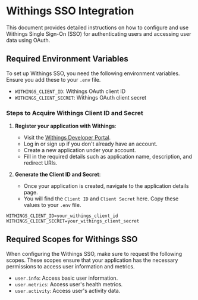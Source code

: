# Withings SSO Integration

This document provides detailed instructions on how to configure and use Withings Single Sign-On (SSO) for authenticating users and accessing user data using OAuth.

## Required Environment Variables

To set up Withings SSO, you need the following environment variables. Ensure you add these to your `.env` file.

- `WITHINGS_CLIENT_ID`: Withings OAuth client ID
- `WITHINGS_CLIENT_SECRET`: Withings OAuth client secret

### Steps to Acquire Withings Client ID and Secret

1. **Register your application with Withings**:
   - Visit the [Withings Developer Portal](https://developer.withings.com/).
   - Log in or sign up if you don't already have an account.
   - Create a new application under your account.
   - Fill in the required details such as application name, description, and redirect URIs.

2. **Generate the Client ID and Secret**:
   - Once your application is created, navigate to the application details page.
   - You will find the `Client ID` and `Client Secret` here. Copy these values to your `.env` file.

```plaintext
WITHINGS_CLIENT_ID=your_withings_client_id
WITHINGS_CLIENT_SECRET=your_withings_client_secret
```

## Required Scopes for Withings SSO

When configuring the Withings SSO, make sure to request the following scopes. These scopes ensure that your application has the necessary permissions to access user information and metrics.

- `user.info`: Access basic user information.
- `user.metrics`: Access user's health metrics.
- `user.activity`: Access user's activity data.
